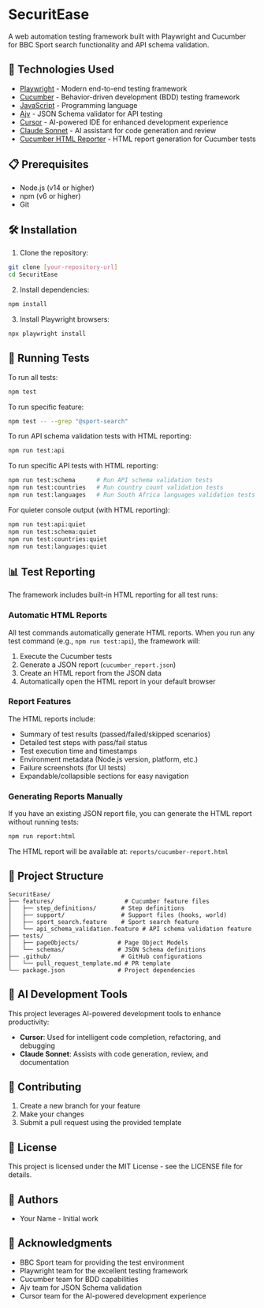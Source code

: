 # SecuritEase

A web automation testing framework built with Playwright and Cucumber for BBC Sport search functionality and API schema validation.

## 🚀 Technologies Used

- [Playwright](https://playwright.dev/) - Modern end-to-end testing framework
- [Cucumber](https://cucumber.io/) - Behavior-driven development (BDD) testing framework
- [JavaScript](https://developer.mozilla.org/en-US/docs/Web/JavaScript) - Programming language
- [Ajv](https://ajv.js.org/) - JSON Schema validator for API testing
- [Cursor](https://cursor.sh/) - AI-powered IDE for enhanced development experience
- [Claude Sonnet](https://www.anthropic.com/claude) - AI assistant for code generation and review
- [Cucumber HTML Reporter](https://github.com/gkushang/cucumber-html-reporter) - HTML report generation for Cucumber tests

## 📋 Prerequisites

- Node.js (v14 or higher)
- npm (v6 or higher)
- Git

## 🛠️ Installation

1. Clone the repository:

```bash
git clone [your-repository-url]
cd SecuritEase
```

2. Install dependencies:

```bash
npm install
```

3. Install Playwright browsers:

```bash
npx playwright install
```

## 🧪 Running Tests

To run all tests:

```bash
npm test
```

To run specific feature:

```bash
npm test -- --grep "@sport-search"
```

To run API schema validation tests with HTML reporting:

```bash
npm run test:api
```

To run specific API tests with HTML reporting:

```bash
npm run test:schema      # Run API schema validation tests
npm run test:countries   # Run country count validation tests
npm run test:languages   # Run South Africa languages validation tests
```

For quieter console output (with HTML reporting):

```bash
npm run test:api:quiet
npm run test:schema:quiet
npm run test:countries:quiet
npm run test:languages:quiet
```

## 📊 Test Reporting

The framework includes built-in HTML reporting for all test runs:

### Automatic HTML Reports

All test commands automatically generate HTML reports. When you run any test command (e.g., `npm run test:api`), the framework will:

1. Execute the Cucumber tests
2. Generate a JSON report (`cucumber_report.json`)
3. Create an HTML report from the JSON data
4. Automatically open the HTML report in your default browser

### Report Features

The HTML reports include:

- Summary of test results (passed/failed/skipped scenarios)
- Detailed test steps with pass/fail status
- Test execution time and timestamps
- Environment metadata (Node.js version, platform, etc.)
- Failure screenshots (for UI tests)
- Expandable/collapsible sections for easy navigation

### Generating Reports Manually

If you have an existing JSON report file, you can generate the HTML report without running tests:

```bash
npm run report:html
```

The HTML report will be available at: `reports/cucumber-report.html`

## 📁 Project Structure

```
SecuritEase/
├── features/                    # Cucumber feature files
│   ├── step_definitions/       # Step definitions
│   ├── support/                # Support files (hooks, world)
│   ├── sport_search.feature    # Sport search feature
│   └── api_schema_validation.feature # API schema validation feature
├── tests/
│   ├── pageObjects/           # Page Object Models
│   └── schemas/               # JSON Schema definitions
├── .github/                    # GitHub configurations
│   └── pull_request_template.md # PR template
└── package.json               # Project dependencies
```

## 🤖 AI Development Tools

This project leverages AI-powered development tools to enhance productivity:

- **Cursor**: Used for intelligent code completion, refactoring, and debugging
- **Claude Sonnet**: Assists with code generation, review, and documentation

## 📝 Contributing

1. Create a new branch for your feature
2. Make your changes
3. Submit a pull request using the provided template

## 📄 License

This project is licensed under the MIT License - see the LICENSE file for details.

## 👥 Authors

- Your Name - Initial work

## 🙏 Acknowledgments

- BBC Sport team for providing the test environment
- Playwright team for the excellent testing framework
- Cucumber team for BDD capabilities
- Ajv team for JSON Schema validation
- Cursor team for the AI-powered development experience
